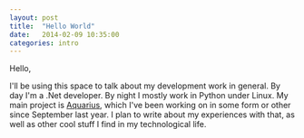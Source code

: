 ```yaml
---
layout: post
title:  "Hello World"
date:   2014-02-09 10:35:00
categories: intro
---
```

 
Hello,

I'll be using this space to talk about my development work in general. By day I'm a .Net developer. By night I mostly work in Python under Linux. My main project is <a href="http://github.com/jeroanan/Aquarius">Aquarius</a>, which I've been working on in some form or other since September last year. I plan to write about my experiences with that, as well as other cool stuff I find in my technological life.